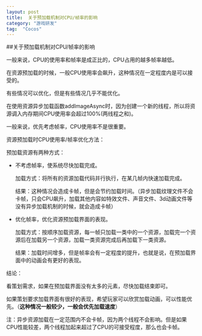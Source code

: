 ```yaml
---
layout: post
title:  关于预加载机制对CPU/帧率的影响
category: "游戏研发"
tag:  "Cocos"
---
```


##关于预加载机制对CPU/帧率的影响


一般来说，CPU的使用率和帧率是成正比的，CPU占用的越多帧率越低。

在资源预加载的时候，一般CPU使用率会飙升，这种情况在一定程度内是可以接受的。

有些情况可以优化，但是有些情况几乎不能优化。

在使用资源异步加载函数addImageAsync时，因为创建一个新的线程，所以将资源调入内存期间CPU使用率会超过100%(两线程之和)。

一般来说，优先考虑帧率，CPU使用率不是很重要。


资源预加载时CPU使用率/帧率优化方法：

预加载资源有两种方式：

- 不考虑帧率，使系统尽快加载完成。

	加载方式：将所有的资源加载代码并行执行，在某几帧内快速加载完成。

	结果：这种情况会造成卡帧，但是会节约加载时间。（异步加载纹理文件不会卡帧，只会CPU飙升，加载其他内容如特效文件、声音文件、3d动画文件等没有异步加载机制的时候，就会造成卡帧）

- 优化帧率，优化资源预加载界面的表现。

	加载方式：按顺序加载资源，每一帧只加载一类中的一个资源，加载完一个资源后在加载另一个资源，加载一类资源完成后再加载下一类资源。
	
	结果：加载时间增多，但是帧率会有一定程度的提升，也就是说，在预加载界面中的动画会有更好的表现。


结论：

看策划需求，如果在预加载界面没有太多的元素，尽快加载结束即可。

如果策划要求加载界面有很好的表现，希望玩家可以欣赏加载动画，可以性能优先。（**这种情况一般较少，一般会优先加载速度**）



注：异步资源加载在一定范围内不会卡帧，因为两个线程不会影响。但是如果CPU性能较差，两个线程加起来超过了CPU的可接受程度，那么也会卡帧。